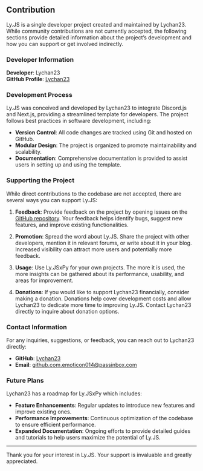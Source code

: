 ## Contribution

Ly.JS is a single developer project created and maintained by Lychan23. While community contributions are not currently accepted, the following sections provide detailed information about the project’s development and how you can support or get involved indirectly.

### Developer Information

**Developer**: Lychan23  
**GitHub Profile**: [Lychan23](https://github.com/Lychan23)

### Development Process

Ly.JS was conceived and developed by Lychan23 to integrate Discord.js and Next.js, providing a streamlined template for developers. The project follows best practices in software development, including:

- **Version Control**: All code changes are tracked using Git and hosted on GitHub.
- **Modular Design**: The project is organized to promote maintainability and scalability.
- **Documentation**: Comprehensive documentation is provided to assist users in setting up and using the template.

### Supporting the Project

While direct contributions to the codebase are not accepted, there are several ways you can support Ly.JS:

1. **Feedback**: Provide feedback on the project by opening issues on the [GitHub repository](https://github.com/Lychan23/Ly.JSxPy/issues). Your feedback helps identify bugs, suggest new features, and improve existing functionalities.

2. **Promotion**: Spread the word about Ly.JS. Share the project with other developers, mention it in relevant forums, or write about it in your blog. Increased visibility can attract more users and potentially more feedback.

3. **Usage**: Use Ly.JSxPy for your own projects. The more it is used, the more insights can be gathered about its performance, usability, and areas for improvement.

4. **Donations**: If you would like to support Lychan23 financially, consider making a donation. Donations help cover development costs and allow Lychan23 to dedicate more time to improving Ly.JS. Contact Lychan23 directly to inquire about donation options.

### Contact Information

For any inquiries, suggestions, or feedback, you can reach out to Lychan23 directly:

- **GitHub**: [Lychan23](https://github.com/Lychan23)
- **Email**: github.com.emoticon014@passinbox.com
### Future Plans

Lychan23 has a roadmap for Ly.JSxPy which includes:

- **Feature Enhancements**: Regular updates to introduce new features and improve existing ones.
- **Performance Improvements**: Continuous optimization of the codebase to ensure efficient performance.
- **Expanded Documentation**: Ongoing efforts to provide detailed guides and tutorials to help users maximize the potential of Ly.JS.

---

Thank you for your interest in Ly.JS. Your support is invaluable and greatly appreciated.
